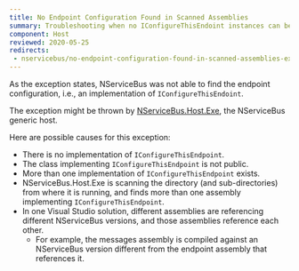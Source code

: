 ```yaml
---
title: No Endpoint Configuration Found in Scanned Assemblies
summary: Troubleshooting when no IConfigureThisEndoint instances can be found
component: Host
reviewed: 2020-05-25
redirects:
 - nservicebus/no-endpoint-configuration-found-in-scanned-assemblies-exception
---
```


As the exception states, NServiceBus was not able to find the endpoint configuration, i.e., an implementation of `IConfigureThisEndoint`.

The exception might be thrown by [NServiceBus.Host.Exe](/nservicebus/hosting/nservicebus-host/), the NServiceBus generic host.

Here are possible causes for this exception:

 * There is no implementation of `IConfigureThisEndpoint`.
 * The class implementing `IConfigureThisEndpoint` is not public.
 * More than one implementation of `IConfigureThisEndpoint` exists.
 * NServiceBus.Host.Exe is scanning the directory (and sub-directories) from where it is running, and finds more than one assembly implementing `IConfigureThisEndpoint`.
 * In one Visual Studio solution, different assemblies are referencing different NServiceBus versions, and those assemblies reference each other.
   * For example, the messages assembly is compiled against an NServiceBus version different from the endpoint assembly that references it.
